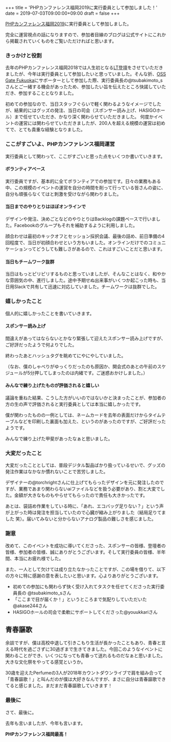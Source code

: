 +++
title = 'PHPカンファレンス福岡2019に実行委員として参加しました！'
date = 2019-07-03T09:00:00+09:00
draft = false
+++

[PHPカンファレンス福岡2019](https://phpcon.fukuoka.jp/2019/)に実行委員として参加しました。

完全に運営視点の話になりますので、参加者目線のブログは公式サイトにこれから掲載されていくものをご覧いただければと思います。

### きっかけと役割

去年のPHPカンファレンス福岡2018では人生初となる[LT登壇](http://okweird.net/blog/php-conference-fukuoka-2018/)をさせていただきましたが、今年は実行委員として参加したいと思っていました。そんな折、[OSS Gate Fukuoka](https://oss-gate-fukuoka.connpass.com/event/111602/)にサポーターとして参加した際、実行委員長の@tsubakimoto_sさんとご一緒する機会があったため、参加したい旨を伝えたところ快諾していただき、参加することとなりました。

初めての参加なので、当日スタッフぐらいで軽く関わるようなイメージでしたが、結果的にはグッズの発注、当日の司会（スポンサー読み上げ、HASIGOホール）まで任せていただき、かなり深く関わらせていただきました。
何度かイベントの運営には関わらせていただきましたが、200人を超える規模の運営は初めてで、とても貴重な経験となりました。

### ここがすごいよ、PHPカンファレンス福岡運営

実行委員として関わって、ここがすごいと思った点をいくつか書いていきます。

#### ボランティアベース

実行委員ですが、基本的に全てボランティアでの参加です。日々の業務もある中、この規模のイベントの運営を自分の時間を削って行っている皆さんの姿に、自分も頑張らなくてはと刺激を受けながら関わりました。

#### 当日までのやりとりはほぼオンラインで

デザインや発注、決めごとなどのやりとりはBacklogの課題ベースで行いました。Facebookのグループもそれを補助するように利用しました。

顔合わせは最初のキックオフとセッション採択会議、最後の詰め、前日準備の4回程度で、当日が初顔合わせという方もいました。オンラインだけでのコミュニケーションってどうしても難しさがあるので、これはすごいことだと思います。

#### 当日もチームワーク抜群

当日はもっとピリピリするものと思っていましたが、そんなことはなく、和やかな雰囲気の中、進行しました。途中予期せぬ出来事がいくつか起こった時も、当日用Slackで共有して迅速に対応していました。チームワークは抜群でした。

### 嬉しかったこと

個人的に嬉しかったことを書いていきます。

#### スポンサー読み上げ

間違えがあってはならないとかなり緊張して迎えたスポンサー読み上げですが、ご好評だったようで何よりでした。

終わったあとハッシュタグを眺めてにやにやしていました。

（なお、僕のしゃべりがゆっくりだったのも原因か、開会式のあとの午前のスケジュールが5分押してしまったのは内緒です。ご迷惑おかけしました。）

#### みんなで練り上げたものが評価されると嬉しい

議論を重ねた結果、こうした方がいいのではないかと決まったことが、参加者の方の生の声で評価されると実行委員としては本当に嬉しかったです。

僕が関わったものの一例としては、ネームカードを去年の表面だけからタイムテーブルなどを印刷した裏面も加えた、というのがあったのですが、ご好評だったようです。

みんなで練り上げた甲斐があったなぁと思いました。

### 大変だったこと

大変だったこととしては、普段デジタル製品ばかり扱っているせいで、グッズの発注作業はなかなか慣れないことで苦労しました。

デザイナーの@torchrightさんに仕上げてもらったデザインを元に発注したのですが、業務であまり関わらないaiファイルなどを扱う必要があり、割と大変でした。金額が大きなものもやらせてもらったので責任も大きかったです。

あとは、袋詰め作業をしている時に、「あれ、エコバッグ足りない？」という声が上がった時は発注を担当していたので心臓が縮み上がりました（結局足りてました 笑）。届いてみないと分からないアナログ製品の難しさを感じました。

### 謝意

改めて、このイベントを成功に導いてくださった、スポンサーの皆様、登壇者の皆様、参加者の皆様、誠にありがとうございます。そして実行委員の皆様、半年間、本当にお疲れ様でした。

また、一人として欠けては成り立たなかったことですが、この場を借りて、以下の方々に特に感謝の意を表したいと思います。心よりありがとうございます。

* 初めての参加にも関わらず快く受け入れてタスクを任せてくださった実行委員長の @tsubakimoto_sさん
* 「ここまで目が届くか！」というところまで気配りしていただいた@akase244さん
* HASIGOホールの司会で柔軟にサポートしてくださった@youukkariさん

## 青春謳歌

余談ですが、僕は高校中退して引きこもり生活が長かったこともあり、青春と言える時代を過ごさずに30過ぎまで生きてきました。今回このようなイベントに関わることができ、いくつになっても青春って送れるものだなぁと思いました。大きな文化祭をやってる感覚というか。

30歳を迎えたPerfumeの3人が2018年カウントダウンライブで肩を組み合って「青春謳歌！」と叫んだのが僕は大好きなんですが、まさに自分は青春謳歌できてると感じました。まだまだ青春謳歌していきます！

### 最後に

さて、最後に。

去年も言いましたが、今年も言います。

**PHPカンファレンス福岡最高！**

